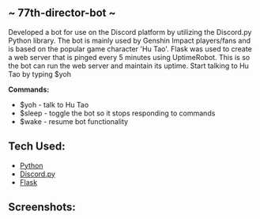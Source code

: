 ## ~ 77th-director-bot ~
<p>Developed a bot for use on the Discord platform by utilizing the Discord.py Python library. The bot is mainly used by Genshin Impact players/fans and is based on the popular game character 'Hu Tao'. Flask was used to create a web server that is pinged every 5 minutes using UptimeRobot. This is so the bot can run the web server and maintain its uptime. Start talking to Hu Tao by typing $yoh</p>
<b>Commands:</b>
<ul>
  <li>$yoh - talk to Hu Tao</li>
  <li>$sleep - toggle the bot so it stops responding to commands</li>
  <li>$wake - resume bot functionality</li>
</ul>

## Tech Used:
- [Python](https://www.python.org/)
- [Discord.py](https://discordpy.readthedocs.io/en/stable/)
- [Flask](https://flask.palletsprojects.com/en/2.2.x/)

## Screenshots:
